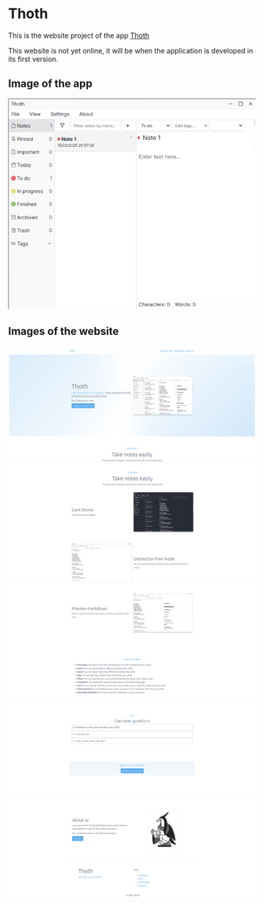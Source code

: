 # Thoth 

This is the website project of the app [Thoth](https://github.com/MiKL-B/thoth)

This website is not yet online, it will be when the application is developed in its first version.

## Image of the app
![Image of the app Thoth](./thoth_website/public/thoth_app.png)

## Images of the website
![Image 1 of the website Thoth](./thoth_website/public/thoth_website_01.png)
![Image 2 of the website Thoth](./thoth_website/public/thoth_website_02.png)
![Image 3 of the website Thoth](./thoth_website/public/thoth_website_03.png)
![Image 4 of the website Thoth](./thoth_website/public/thoth_website_04.png)
![Image 5 of the website Thoth](./thoth_website/public/thoth_website_05.png)
